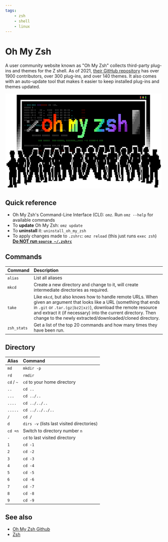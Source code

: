 ```yaml
---
tags:
    - zsh
    - shell
    - linux
---
```


# Oh My Zsh

A user community website known as "Oh My Zsh" collects third-party plug-ins and themes for the Z shell. As of 2021, [their GitHub repository](https://github.com/ohmyzsh/ohmyzsh) has over 1900 contributors, over 300 plug-ins, and over 140 themes. It also comes with an auto-update tool that makes it easier to keep installed plug-ins and themes updated.

![Oh My Zsh Logo](assets/oh-my-zsh-logo.png)

## Quick reference

- Oh My Zsh's Command-Line Interface (CLI): `omz`. Run `omz --help` for available commands
- To **update** Oh My Zsh: `omz update`
- To **uninstall** it: `uninstall_oh_my_zsh`
- To apply changes made to `.zshrc`: `omz reload` (this just runs `exec zsh`)
  [**Do NOT run `source ~/.zshrc`**](https://github.com/ohmyzsh/ohmyzsh/wiki/FAQ#how-do-i-reload-the-zshrc-file)

## Commands

| Command         | Description                                                                                |
| :-------------- | :----------------------------------------------------------------------------------------- |
| `alias`         | List all aliases                                                                           |
| `mkcd` | Create a new directory and change to it, will create intermediate directories as required. |
| `take` | Like `mkcd`, but also knows how to handle remote URLs. When given an argument that looks like a URL (something that ends in `.git` or `.tar.(gz\|bz2\|xz)`), download the remote resource and extract it (if necessary) into the current directory. Then change to the newly extracted/downloaded/cloned directory. |
| `zsh_stats`     | Get a list of the top 20 commands and how many times they have been run.                   |

## Directory

| Alias      | Command                                    |
| :--------- | :----------------------------------------- |
| `md`       | `mkdir -p`                                 |
| `rd`       | `rmdir`                                    |
| `cd` / `~` | `cd` to your home directory                |
| `..`       | `cd ..`                                    |
| `...`      | `cd ../..`                                 |
| `....`     | `cd ../../..`                              |
| `.....`    | `cd ../../../..`                           |
| `/`        | `cd /`                                     |
| `d`        | `dirs -v` (lists last visited directories) |
| `cd +n`    | Switch to directory number `n`             |
| `-`        | `cd` to last visited directory             |
| `1`        | `cd -1`                                    |
| `2`        | `cd -2`                                    |
| `3`        | `cd -3`                                    |
| `4`        | `cd -4`                                    |
| `5`        | `cd -5`                                    |
| `6`        | `cd -6`                                    |
| `7`        | `cd -7`                                    |
| `8`        | `cd -8`                                    |
| `9`        | `cd -9`                                    |

## See also

- [Oh My Zsh Github](https://github.com/ohmyzsh/ohmyzsh)
- [Zsh](zsh.md)
